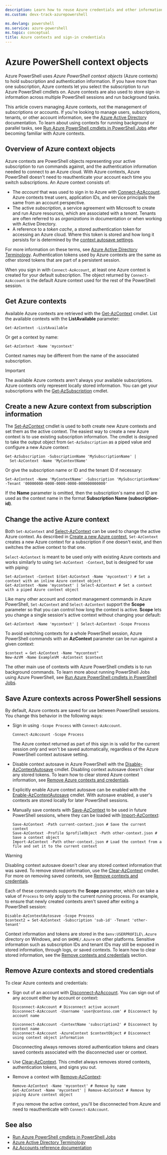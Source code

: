 ```yaml
---
description: Learn how to reuse Azure credentials and other information across multiple PowerShell sessions.
ms.custom: devx-track-azurepowershell

ms.devlang: powershell
ms.service: azure-powershell
ms.topic: conceptual
title: Azure contexts and sign-in credentials
---
```


# Azure PowerShell context objects

Azure PowerShell uses _Azure PowerShell context objects_ (Azure contexts) to hold subscription and
authentication information. If you have more than one subscription, Azure contexts let you select
the subscription to run Azure PowerShell cmdlets on. Azure contexts are also used to store sign-in
information across multiple PowerShell sessions and run background tasks.

This article covers managing Azure contexts, not the management of subscriptions or accounts. If
you're looking to manage users, subscriptions, tenants, or other account information, see the
[Azure Active Directory](/azure/active-directory) documentation. To learn about using contexts for
running background or parallel tasks, see
[Run Azure PowerShell cmdlets in PowerShell Jobs](using-psjobs.md) after becoming familiar with
Azure contexts.

## Overview of Azure context objects

Azure contexts are PowerShell objects representing your active subscription to run commands against,
and the authentication information needed to connect to an Azure cloud. With Azure contexts, Azure
PowerShell doesn't need to reauthenticate your account each time you switch subscriptions. An Azure
context consists of:

- The _account_ that was used to sign in to Azure with
  [Connect-AzAccount](/powershell/module/az.accounts/connect-azaccount). Azure contexts treat users,
  application IDs, and service principals the same from an account perspective.
- The active _subscription_, a service agreement with Microsoft to create and run Azure resources,
  which are associated with a _tenant_. Tenants are often referred to as _organizations_ in
  documentation or when working with Active Directory.
- A reference to a _token cache_, a stored authentication token for accessing an Azure cloud. Where
  this token is stored and how long it persists for is determined by the
  [context autosave settings](#save-azure-contexts-across-powershell-sessions).

For more information on these terms, see
[Azure Active Directory Terminology](/azure/active-directory/fundamentals/active-directory-whatis#terminology).
Authentication tokens used by Azure contexts are the same as other stored tokens that are part of a
persistent session.

When you sign in with `Connect-AzAccount`, at least one Azure context is created for your default
subscription. The object returned by `Connect-AzAccount` is the default Azure context used for the
rest of the PowerShell session.

## Get Azure contexts

Available Azure contexts are retrieved with the
[Get-AzContext](/powershell/module/az.accounts/get-azcontext) cmdlet. List the available contexts
with the **ListAvailable** parameter:

```azurepowershell-interactive
Get-AzContext -ListAvailable
```

Or get a context by name:

```azurepowershell-interactive
Get-AzContext -Name 'mycontext'
```

Context names may be different from the name of the associated subscription.

> [!IMPORTANT]
> The available Azure contexts aren't always your available subscriptions. Azure contexts only
> represent locally stored information. You can get your subscriptions with the
> [Get-AzSubscription](/powershell/module/Az.Accounts/Get-AzSubscription) cmdlet.

## Create a new Azure context from subscription information

The [Set-AzContext](/powershell/module/Az.Accounts/Set-AzContext) cmdlet is used to both create new
Azure contexts and set them as the active context. The easiest way to create a new Azure context is
to use existing subscription information. The cmdlet is designed to take the output object from
`Get-AzSubscription` as a piped value and configure a new Azure context:

```azurepowershell-interactive
Get-AzSubscription -SubscriptionName 'MySubscriptionName' |
  Set-AzContext -Name 'MyContextName'
```

Or give the subscription name or ID and the tenant ID if necessary:

```azurepowershell-interactive
Set-AzContext -Name 'MyContextName' -Subscription 'MySubscriptionName' -Tenant '00000000-0000-0000-0000-000000000000'
```

If the **Name** parameter is omitted, then the subscription's name and ID are used as the context name
in the format **Subscription Name (subscription-id)**.

## Change the active Azure context

Both `Set-AzContext` and [Select-AzContext](/powershell/module/az.accounts/set-azcontext) can be
used to change the active Azure context. As described in
[Create a new Azure context](#create-a-new-azure-context-from-subscription-information),
`Set-AzContext` creates a new Azure context for a subscription if one doesn't exist, and then
switches the active context to that one.

`Select-AzContext` is meant to be used only with existing Azure contexts and works similarly to
using `Set-AzContext -Context`, but is designed for use with piping:

```azurepowershell-interactive
Set-AzContext -Context $(Get-AzContext -Name 'mycontext') # Set a context with an inline Azure context object
Get-AzContext -Name 'mycontext' | Select-AzContext # Set a context with a piped Azure context object
```

Like many other account and context management commands in Azure PowerShell, `Set-AzContext` and
`Select-AzContext` support the **Scope** parameter so that you can control how long the context is
active. **Scope** lets you change a single session's active context without changing your default:

```azurepowershell-interactive
Get-AzContext -Name 'mycontext' | Select-AzContext -Scope Process
```

To avoid switching contexts for a whole PowerShell session, Azure PowerShell commands with an
**AzContext** parameter can be run against a given context:

```azurepowershell-interactive
$context = Get-AzContext -Name "mycontext"
New-AzVM -Name ExampleVM -AzContext $context
```

The other main use of contexts with Azure PowerShell cmdlets is to run background commands. To learn
more about running PowerShell Jobs using Azure PowerShell, see
[Run Azure PowerShell cmdlets in PowerShell Jobs](using-psjobs.md).

## Save Azure contexts across PowerShell sessions

By default, Azure contexts are saved for use between PowerShell sessions. You change this behavior
in the following ways:

- Sign in using `-Scope Process` with `Connect-AzAccount`.

  ```azurepowershell
  Connect-AzAccount -Scope Process
  ```

  The Azure context returned as part of this sign in is valid for the current session _only_ and
  won't be saved automatically, regardless of the Azure PowerShell context autosave setting.
- Disable context autosave in Azure PowerShell with the
  [Disable-AzContextAutosave](/powershell/module/az.accounts/disable-azcontextautosave) cmdlet.
  Disabling context autosave doesn't clear any stored tokens. To learn how to clear stored Azure
  context information, see
  [Remove Azure contexts and credentials](#remove-azure-contexts-and-stored-credentials).
- Explicitly enable Azure context autosave can be enabled with the
  [Enable-AzContextAutosave](/powershell/module/az.accounts/enable-azcontextautosave) cmdlet. With
  autosave enabled, a user's contexts are stored locally for later PowerShell sessions.
- Manually save contexts with [Save-AzContext](/powershell/module/az.accounts/save-azcontext) to be
  used in future PowerShell sessions, where they can be loaded with
  [Import-AzContext](/powershell/module/az.accounts/import-azcontext):

  ```azurepowershell
  Save-AzContext -Path current-context.json # Save the current context
  Save-AzContext -Profile $profileObject -Path other-context.json # Save a context object
  Import-AzContext -Path other-context.json # Load the context from a file and set it to the current context
  ```

> [!WARNING]
> Disabling context autosave doesn't clear any stored context information that was saved. To remove
> stored information, use the [Clear-AzContext](/powershell/module/az.accounts/Clear-AzContext)
> cmdlet. For more on removing saved contexts, see
> [Remove contexts and credentials](#remove-azure-contexts-and-stored-credentials).

Each of these commands supports the **Scope** parameter, which can take a value of `Process` to only
apply to the current running process. For example, to ensure that newly created contexts aren't
saved after exiting a PowerShell session:

```azurepowershell-interactive
Disable-AzContextAutosave -Scope Process
$context2 = Set-AzContext -Subscription 'sub-id' -Tenant 'other-tenant'
```

Context information and tokens are stored in the `$env:USERPROFILE\.Azure` directory on Windows, and
on `$HOME/.Azure` on other platforms. Sensitive information such as subscription IDs and tenant IDs
may still be exposed in stored information, through logs, or saved contexts. To learn how to clear
stored information, see the
[Remove contexts and credentials](#remove-azure-contexts-and-stored-credentials) section.

## Remove Azure contexts and stored credentials

To clear Azure contexts and credentials:

- Sign out of an account with
  [Disconnect-AzAccount](/powershell/module/az.accounts/disconnect-azaccount). You can sign out of
  any account either by account or context:

  ```azurepowershell-interactive
  Disconnect-AzAccount # Disconnect active account
  Disconnect-AzAccount -Username 'user@contoso.com' # Disconnect by account name

  Disconnect-AzAccount -ContextName 'subscription2' # Disconnect by context name
  Disconnect-AzAccount -AzureContext $contextObject # Disconnect using context object information
  ```

  Disconnecting always removes stored authentication tokens and clears saved contexts associated
  with the disconnected user or context.
- Use [Clear-AzContext](/powershell/module/az.accounts/Clear-AzContext). This cmdlet always removes
  stored contexts, authentication tokens, and signs you out.
- Remove a context with [Remove-AzContext](/powershell/module/az.accounts/remove-azcontext):

  ```azurepowershell-interactive
  Remove-AzContext -Name 'mycontext' # Remove by name
  Get-AzContext -Name 'mycontext' | Remove-AzContext # Remove by piping Azure context object
  ```

  If you remove the active context, you'll be disconnected from Azure and need to reauthenticate
  with `Connect-AzAccount`.

## See also

- [Run Azure PowerShell cmdlets in PowerShell Jobs](using-psjobs.md)
- [Azure Active Directory Terminology](/azure/active-directory/fundamentals/active-directory-whatis#terminology)
- [Az.Accounts reference documentation](/powershell/module/az.accounts)
